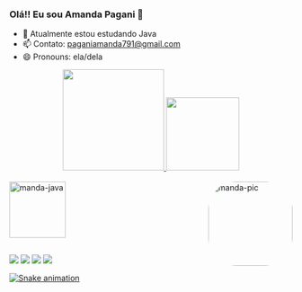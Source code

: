 ### Olá!! Eu sou Amanda Pagani 💖
- 🌱 Atualmente estou estudando Java
- 📫 Contato: paganiamanda791@gmail.com
- 😄 Pronouns: ela/dela

<div align="center">
  <a href="https://github.com/mandaapag03">
  <img height="180em" src="https://github-readme-stats.vercel.app/api?username=mandaapag03&show_icons=true&theme=dracula&include_all_commits=true&count_private=true"/>
  <img height="130em" src="https://github-readme-stats.vercel.app/api/top-langs/?username=mandaapag03&layout=compact&langs_count=7&theme=dracula"/>
</div>

  <div style="display: inline_block"><br>
  <img align="center" alt="manda-java" height="100" width="100" src="https://cdn.jsdelivr.net/gh/devicons/devicon/icons/java/java-original-wordmark.svg" />
    <img align="right" alt="manda-pic" height="150" style="border-radius:50px;" 
         src="https://share-cdn.picrew.me/shareImg/org/202112/338224_ay7hJGgK.png">
  </div>
  
  ##
  
  <div> 
  <a href="https://twitter.com/mandaapag03" target="_blank"><img src=https://img.shields.io/badge/Twitter-1DA1F2?style=for-the-badge&logo=twitter&logoColor=white></a>
  <a href="https://www.instagram.com/manda.pagani03/" target="_blank"><img src="https://img.shields.io/badge/-Instagram-%23E4405F?style=for-the-badge&logo=instagram&logoColor=white" target="_blank"></a>
 	<a href="paganiamanda791@gmail.com" target="_blank"><img src="https://img.shields.io/badge/Gmail-D14836?style=for-the-badge&logo=gmail&logoColor=white" target="_blank"></a>
 <a href="https://open.spotify.com/user/4dhprq9zpn041cmcccizv1nok" target="_blank"><img src="https://img.shields.io/badge/Spotify-1ED760?&style=for-the-badge&logo=spotify&logoColor=white" target="_blank">
   
   ![Snake animation](https://github.com/mandaapag03/mandaapag03/blob/output/github-contribution-grid-snake.svg)
   </div> 
